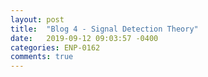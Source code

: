 ```yaml
---
layout: post
title:  "Blog 4 - Signal Detection Theory"
date:   2019-09-12 09:03:57 -0400
categories: ENP-0162
comments: true
---
```

